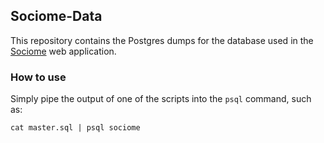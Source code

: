 Sociome-Data
------------

This repository contains the Postgres dumps for the database used in the [Sociome](https://github.com/ArnholdInstitute/Sociome) web application.

### How to use

Simply pipe the output of one of the scripts into the `psql` command, such as:

```
cat master.sql | psql sociome
```